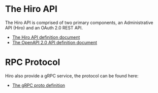 # The Hiro API

The Hiro API is comprised of two primary components, an Administrative API (Hiro) and an OAuth 2.0 REST API.

- [The Hiro API definition document](./swagger/v1/hiro.swagger.yaml)
- [The OpenAPI 2.0 API definition document](./swagger/v1/oauth.swagger.yaml)

# RPC Protocol

Hiro also provide a gRPC service, the protocol can be found here:

- [The gRPC proto definition](./proto/v1/hiro.proto)

